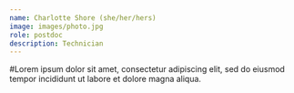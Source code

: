 ```yaml
---
name: Charlotte Shore (she/her/hers)
image: images/photo.jpg
role: postdoc
description: Technician
---
```


#Lorem ipsum dolor sit amet, consectetur adipiscing elit, sed do eiusmod tempor incididunt ut labore et dolore magna aliqua.
